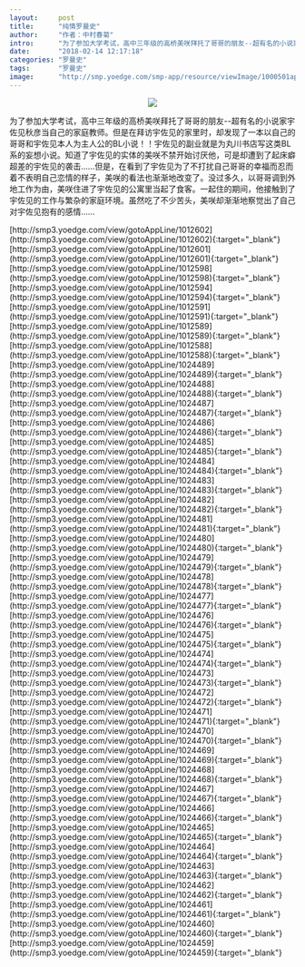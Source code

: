 ```yaml
---
layout:     post
title:      "纯情罗曼史"
author:     "作者：中村春菊"
intro:      "为了参加大学考试，高中三年级的高桥美咲拜托了哥哥的朋友--超有名的小说家宇佐见秋彦当自己的家庭教师。但是在拜访宇佐见的家里时，却发现了一本以自己的哥哥和宇佐见本人为主人公的BL小说！！宇佐见的副业就是为丸川书店写这类BL系的妄想小说。知道了宇佐见的实体的美咲不禁开始讨厌他，可是却遭到了起床癖超差的宇佐见的袭击……但是，在看到了宇佐见为了不打扰自己哥哥的幸福而忍而着不表明自己恋情的样子，美咲的看法也渐渐地改变了。没过多久，以哥哥调到外地工作为由，美咲住进了宇佐见的公寓里当起了食客。一起住的期间，他接触到了宇佐见的工作与繁杂的家庭环境。虽然吃了不少苦头，美咲却渐渐地察觉出了自己对宇佐见抱有的感情……"
date:       "2018-02-14 12:17:18"
categories: "罗曼史"
tags:       "罗曼史"
image:      "http://smp.yoedge.com/smp-app/resource/viewImage/1000501appline.png"
---
```

<div style="text-align: center">
<p><img src="http://smp.yoedge.com/smp-app/resource/viewImage/1000501appline.png"/></p>
</div>
<p class="post-meta">
<span>为了参加大学考试，高中三年级的高桥美咲拜托了哥哥的朋友--超有名的小说家宇佐见秋彦当自己的家庭教师。但是在拜访宇佐见的家里时，却发现了一本以自己的哥哥和宇佐见本人为主人公的BL小说！！宇佐见的副业就是为丸川书店写这类BL系的妄想小说。知道了宇佐见的实体的美咲不禁开始讨厌他，可是却遭到了起床癖超差的宇佐见的袭击……但是，在看到了宇佐见为了不打扰自己哥哥的幸福而忍而着不表明自己恋情的样子，美咲的看法也渐渐地改变了。没过多久，以哥哥调到外地工作为由，美咲住进了宇佐见的公寓里当起了食客。一起住的期间，他接触到了宇佐见的工作与繁杂的家庭环境。虽然吃了不少苦头，美咲却渐渐地察觉出了自己对宇佐见抱有的感情……</span>
</p>
[http://smp3.yoedge.com/view/gotoAppLine/1012602](http://smp3.yoedge.com/view/gotoAppLine/1012602){:target="_blank"}
[http://smp3.yoedge.com/view/gotoAppLine/1012601](http://smp3.yoedge.com/view/gotoAppLine/1012601){:target="_blank"}
[http://smp3.yoedge.com/view/gotoAppLine/1012598](http://smp3.yoedge.com/view/gotoAppLine/1012598){:target="_blank"}
[http://smp3.yoedge.com/view/gotoAppLine/1012594](http://smp3.yoedge.com/view/gotoAppLine/1012594){:target="_blank"}
[http://smp3.yoedge.com/view/gotoAppLine/1012591](http://smp3.yoedge.com/view/gotoAppLine/1012591){:target="_blank"}
[http://smp3.yoedge.com/view/gotoAppLine/1012589](http://smp3.yoedge.com/view/gotoAppLine/1012589){:target="_blank"}
[http://smp3.yoedge.com/view/gotoAppLine/1012588](http://smp3.yoedge.com/view/gotoAppLine/1012588){:target="_blank"}
[http://smp3.yoedge.com/view/gotoAppLine/1024489](http://smp3.yoedge.com/view/gotoAppLine/1024489){:target="_blank"}
[http://smp3.yoedge.com/view/gotoAppLine/1024488](http://smp3.yoedge.com/view/gotoAppLine/1024488){:target="_blank"}
[http://smp3.yoedge.com/view/gotoAppLine/1024487](http://smp3.yoedge.com/view/gotoAppLine/1024487){:target="_blank"}
[http://smp3.yoedge.com/view/gotoAppLine/1024486](http://smp3.yoedge.com/view/gotoAppLine/1024486){:target="_blank"}
[http://smp3.yoedge.com/view/gotoAppLine/1024485](http://smp3.yoedge.com/view/gotoAppLine/1024485){:target="_blank"}
[http://smp3.yoedge.com/view/gotoAppLine/1024484](http://smp3.yoedge.com/view/gotoAppLine/1024484){:target="_blank"}
[http://smp3.yoedge.com/view/gotoAppLine/1024483](http://smp3.yoedge.com/view/gotoAppLine/1024483){:target="_blank"}
[http://smp3.yoedge.com/view/gotoAppLine/1024482](http://smp3.yoedge.com/view/gotoAppLine/1024482){:target="_blank"}
[http://smp3.yoedge.com/view/gotoAppLine/1024481](http://smp3.yoedge.com/view/gotoAppLine/1024481){:target="_blank"}
[http://smp3.yoedge.com/view/gotoAppLine/1024480](http://smp3.yoedge.com/view/gotoAppLine/1024480){:target="_blank"}
[http://smp3.yoedge.com/view/gotoAppLine/1024479](http://smp3.yoedge.com/view/gotoAppLine/1024479){:target="_blank"}
[http://smp3.yoedge.com/view/gotoAppLine/1024478](http://smp3.yoedge.com/view/gotoAppLine/1024478){:target="_blank"}
[http://smp3.yoedge.com/view/gotoAppLine/1024477](http://smp3.yoedge.com/view/gotoAppLine/1024477){:target="_blank"}
[http://smp3.yoedge.com/view/gotoAppLine/1024476](http://smp3.yoedge.com/view/gotoAppLine/1024476){:target="_blank"}
[http://smp3.yoedge.com/view/gotoAppLine/1024475](http://smp3.yoedge.com/view/gotoAppLine/1024475){:target="_blank"}
[http://smp3.yoedge.com/view/gotoAppLine/1024474](http://smp3.yoedge.com/view/gotoAppLine/1024474){:target="_blank"}
[http://smp3.yoedge.com/view/gotoAppLine/1024473](http://smp3.yoedge.com/view/gotoAppLine/1024473){:target="_blank"}
[http://smp3.yoedge.com/view/gotoAppLine/1024472](http://smp3.yoedge.com/view/gotoAppLine/1024472){:target="_blank"}
[http://smp3.yoedge.com/view/gotoAppLine/1024471](http://smp3.yoedge.com/view/gotoAppLine/1024471){:target="_blank"}
[http://smp3.yoedge.com/view/gotoAppLine/1024470](http://smp3.yoedge.com/view/gotoAppLine/1024470){:target="_blank"}
[http://smp3.yoedge.com/view/gotoAppLine/1024469](http://smp3.yoedge.com/view/gotoAppLine/1024469){:target="_blank"}
[http://smp3.yoedge.com/view/gotoAppLine/1024468](http://smp3.yoedge.com/view/gotoAppLine/1024468){:target="_blank"}
[http://smp3.yoedge.com/view/gotoAppLine/1024467](http://smp3.yoedge.com/view/gotoAppLine/1024467){:target="_blank"}
[http://smp3.yoedge.com/view/gotoAppLine/1024466](http://smp3.yoedge.com/view/gotoAppLine/1024466){:target="_blank"}
[http://smp3.yoedge.com/view/gotoAppLine/1024465](http://smp3.yoedge.com/view/gotoAppLine/1024465){:target="_blank"}
[http://smp3.yoedge.com/view/gotoAppLine/1024464](http://smp3.yoedge.com/view/gotoAppLine/1024464){:target="_blank"}
[http://smp3.yoedge.com/view/gotoAppLine/1024463](http://smp3.yoedge.com/view/gotoAppLine/1024463){:target="_blank"}
[http://smp3.yoedge.com/view/gotoAppLine/1024462](http://smp3.yoedge.com/view/gotoAppLine/1024462){:target="_blank"}
[http://smp3.yoedge.com/view/gotoAppLine/1024461](http://smp3.yoedge.com/view/gotoAppLine/1024461){:target="_blank"}
[http://smp3.yoedge.com/view/gotoAppLine/1024460](http://smp3.yoedge.com/view/gotoAppLine/1024460){:target="_blank"}
[http://smp3.yoedge.com/view/gotoAppLine/1024459](http://smp3.yoedge.com/view/gotoAppLine/1024459){:target="_blank"}


